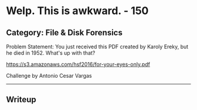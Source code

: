 Welp. This is awkward. - 150
======

Category: File & Disk Forensics
------
Problem Statement:
You just received this PDF created by Karoly Ereky, but he died in 1952.  What's up with that?

https://s3.amazonaws.com/hsf2016/for-your-eyes-only.pdf

Challenge by Antonio Cesar Vargas

------

Writeup
------
